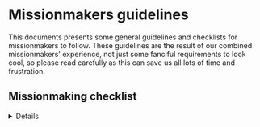 # Missionmakers guidelines

This documents presents some general guidelines and checklists for missionmakers to follow.
These guidelines are the result of our combined missionmakers' experience, not just some fanciful requirements to look cool, so please read carefully as this can save us all lots of time and frustration.

## Missionmaking checklist

<details>

### General advice

- Check your mods are up to date
- Make sure you're using the correct modlist (ie remove whatever additional mods you may be using client-side)
- If you are making a long mission (several main objectives), do a multiplayer test every time you complete a major section, on a dedicated server if available, local host otherwise
- If you don’t have direct access to the server ask either Winters, Compton, Ollo, Wonko or Miller
- We don’t want a server test to be run at 5 PM day of, always try and get a server test done as far in advance as you practically can (two days is a good compromise)
- Have you set a particular time for your mission to start in game ?
  
### In-game

- Load in the add-on on settings
- If you wish an add-on setting to be changed, bring it up to your CO
- Under `Attributes > Settings > General > Misc`, tick `Binarise the scenario file & editable objects (zeus)`
- Under `Attributes > Settings > General > Multiplayer > Lobby`, untick `Enable AI`
- Under `Attributes > Settings > General > Multiplayer > Respawn` select `Respawn on custom position` then select `Select respawn position` then set the respawn delay to 5 seconds
  
</details>
